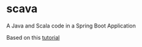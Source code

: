 # scava
A Java and Scala code in a Spring Boot Application

Based on this [tutorial](https://docs.scala-lang.org/tutorials/scala-with-maven.html)

